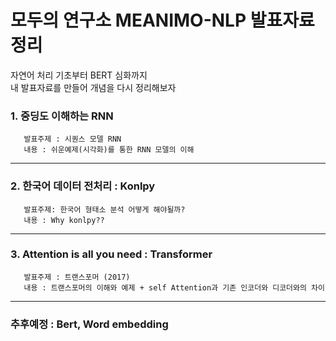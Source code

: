 # 모두의 연구소 MEANIMO-NLP 발표자료 정리

자연어 처리 기초부터 BERT 심화까지  
내 발표자료를 만들어 개념을 다시 정리해보자  

### 1. 중딩도 이해하는 RNN   
       발표주제 : 시퀀스 모델 RNN  
       내용 : 쉬운예제(시각화)를 통한 RNN 모델의 이해  
       
***

### 2. 한국어 데이터 전처리 : Konlpy
       발표주제: 한국어 형태소 분석 어떻게 해야될까?
       내용 : Why konlpy??  
       
***       

### 3. Attention is all you need : Transformer
       발표주제 : 트랜스포머 (2017)
       내용 : 트랜스포머의 이해와 예제 + self Attention과 기존 인코더와 디코더와의 차이
       
***  

### 추후예정 : Bert, Word embedding
